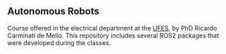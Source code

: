 ## Autonomous Robots

Course offered in the electrical department at the [UFES](https://www.ufes.br/), by PhD Ricardo Carminati de Mello. This repository includes several ROS2 packages that were developed during the classes.
